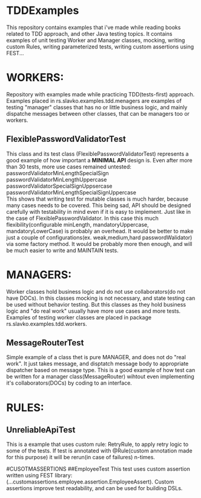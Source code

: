 # TDDExamples
This repository contains examples that i've made while reading books related to TDD approach, and other
Java testing topics. It contains examples of unit testing Worker and Manager classes, mocking,
writing custom Rules, writing parameterized tests, writing custom assertions using FEST...

# WORKERS:
Repository with examples made while practicing TDD(tests-first) approach.
Examples placed in rs.slavko.examples.tdd.menagers are examples of testing "manager" classes that
has no or little business logic, and mainly dispatche messages between other classes, that can be managers too
or workers.
## FlexiblePasswordValidatorTest
This class and its test class (FlexiblePasswordValidatorTest) represents a<br/>
good example of how important a <b>MINIMAL API</b> design is. Even after more<br/>
than 30 tests, more use cases remained untested:<br/>
  passwordValidatorMinLengthSpecialSign<br/>
  passwordValidatorMinLengthUppercase<br/>
  passwordValidatorSpecialSignUppsercase<br/>
  passwordValidatorMinLengthSpecialSignUppercase<br/>
This shows that writing test for mutable classes is much harder, because many cases needs to be covered.
This being sad, API should be designed carefully with testability in mind even if
it is easy to implement. Just like in the case of FlexiblePasswordValidator. 
In this case this much flexibility(configurable minLength, mandatoryUppercase, mandatoryLowerCase)
is probably an overhead. It would be better to make just a couple of configurations(ex. weak,medium,hard passwordWalidator)
via some factory method. It would be probably more then enough, and will be much easier to write and MAINTAIN tests.

# MANAGERS:
Worker classes hold business logic and do not use collaborators(do not have DOCs). In this classes
mocking is not necessary, and state testing can be used without behavior testing. But this classes as they hold
business logic and "do real work" usually have more use cases and more tests. Examples of testing worker classes are
placed in package rs.slavko.examples.tdd.workers.
## MessageRouterTest
Simple example of a class thet is pure MANAGER, and does not do "real work". It just takes message, and disptatch
message body to appropriate dispatcher based on message type. This is a good example of how test can be written for a 
manager class(MessageRouter) wihtout even implementing it's collaborators(DOCs) by coding to an interface.

# RULES:
## UnreliableApiTest
This is a example that uses custom rule: RetryRule, to apply retry logic to some of the tests.
If test is annotated with @Rule(custom annotation made for this purpose) it will be rerun(in case of failures)
n-times.

#CUSOTMASSERTIONS
##EmployeeTest
This test uses custom assertion written using FEST library: (...customassertions.employee.assertion.EmployeeAssert).
Custom assertions improve test readability, and can be used for building DSLs.

